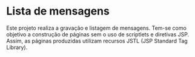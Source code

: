 # Lista de mensagens

Este projeto realiza a gravação e listagem de mensagens.
Tem-se como objetivo a construção de páginas sem o uso de scriptlets e diretivas JSP. Assim, as páginas produzidas utilizam recursos JSTL (JSP Standard Tag Library).

 
